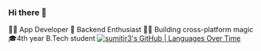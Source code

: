 ### Hi there 👋

<!--
**sumitjr3/sumitjr3** is a ✨ _special_ ✨ repository because its `README.md` (this file) appears on your GitHub profile.

Here are some ideas to get you started:

- 🔭 I’m currently working on ...
- 🌱 I’m currently learning ...
- 👯 I’m looking to collaborate on ...
- 🤔 I’m looking for help with ...
- 💬 Ask me about ...
- 📫 How to reach me: ...
- 😄 Pronouns: ...
- ⚡ Fun fact: ...
-->

👨‍💻 App Developer
📱 Backend Enthusiast 
👨‍💻 Building cross-platform magic
🎓4th year B.Tech student 
[![sumitjr3's GitHub | Languages Over Time](https://stats.quine.sh/sumitjr3/languages-over-time?theme=dark)](https://quine.sh?utm_source=widgets&utm_campaign=sumitjr3)
